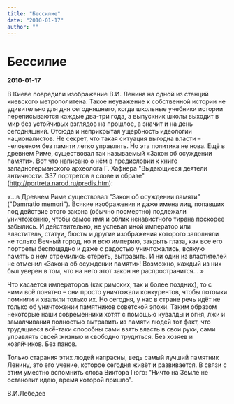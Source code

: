 ```yaml
---
title: "Бессилие"
date: "2010-01-17"
author: ""
---
```


# Бессилие

**2010-01-17** 

В Киеве повредили изображение В.И. Ленина на одной из станций киевского метрополитена. Такое неуважение к собственной истории не удивительно для дня сегодняшнего, когда школьные учебники истории переписываются каждые два-три года, а выпускник школы выходит в мир без устойчивых взглядов на прошлое, а значит и на день сегодняшний. Отсюда и неприкрытая ущербность идеологии националистов. Не секрет, что такая ситуация выгодна власти – человеком без памяти легко управлять. Но эта политика не нова. Ещё в древнем Риме, существовал так называемый «Закон об осуждении памяти». Вот что написано о нём в предисловии к книге западногерманского археолога Г. Хафнера "Выдающиеся деятели античности. 337 портретов в слове и образе" (http://portreta.narod.ru/predis.htm):

«…в Древнем Риме существовал "Закон об осуждении памяти" ("Damnatio memori"). Всякие изображения и даже имена лиц, попавших под действие этого закона (обычно посмертно) подлежали уничтожению, чтобы самое имя и облик ненавистного тирана поскорее забылись. И действительно, не успевал иной император или властитель, статуи, бюсты и другие изображения которого заполняли не только Вечный город, но и всю империю, закрыть глаза, как все его портреты беспощадно и даже с радостью уничтожались, всякую память о нем стремились стереть, вытравить. И ни один из властителей не отменил «Закона об осуждении памяти»! Возможно, каждый из них был уверен в том, что на него этот закон не распространится... »

Что касается императоров (как римских, так и более поздних), то с ними всё понятно – они просто уничтожали конкурентов, чтобы потомки помнили и хвалили только их. Но сегодня, у нас в стране речь идёт не только об уничтожении памятников советской эпохи. Таким образом некоторые наши современники хотят с помощью кувалды и огня, лжи и замалчивания полностью вытравить из памяти людей тот факт, что трудящиеся всё-таки способны сами взять власть в свои руки, сами управлять своей жизнью и свободно трудиться. Без хозяев и хозяйчиков. Без панов.

Только старания этих людей напрасны, ведь самый лучший памятник Ленину, это его учение, которое сегодня живёт и развивается. В связи с этим уместно вспомнить слова Виктора Гюго: "Ничто на Земле не остановит идею, время которой пришло".

В.И.Лебедев